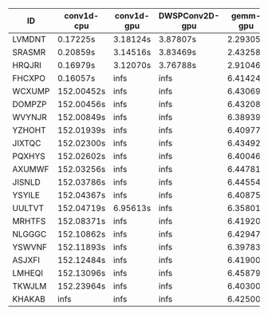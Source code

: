 |ID|conv1d-cpu|conv1d-gpu|DWSPConv2D-gpu|gemm-gpu|avg|
|-|-|-|-|-|-|
|LVMDNT|0.17225s|3.18124s|3.87807s|2.29305s|2.38115s|
|SRASMR|0.20859s|3.14516s|3.83469s|2.43258s|2.40526s|
|HRQJRI|0.16979s|3.12070s|3.76788s|2.91046s|2.49221s|
|FHCXPO|0.16057s|infs|infs|6.41424s|infs|
|WCXUMP|152.00452s|infs|infs|6.43069s|infs|
|DOMPZP|152.00456s|infs|infs|6.43208s|infs|
|WVYNJR|152.00849s|infs|infs|6.38939s|infs|
|YZHOHT|152.01939s|infs|infs|6.40977s|infs|
|JIXTQC|152.02300s|infs|infs|6.43492s|infs|
|PQXHYS|152.02602s|infs|infs|6.40046s|infs|
|AXUMWF|152.03256s|infs|infs|6.44781s|infs|
|JISNLD|152.03786s|infs|infs|6.44554s|infs|
|YSYILE|152.04367s|infs|infs|6.40875s|infs|
|UULTVT|152.04719s|6.95613s|infs|6.35801s|infs|
|MRHTFS|152.08371s|infs|infs|6.41920s|infs|
|NLGGGC|152.10862s|infs|infs|6.42947s|infs|
|YSWVNF|152.11893s|infs|infs|6.39783s|infs|
|ASJXFI|152.12484s|infs|infs|6.41900s|infs|
|LMHEQI|152.13096s|infs|infs|6.45879s|infs|
|TKWJLM|152.23964s|infs|infs|6.40300s|infs|
|KHAKAB|infs|infs|infs|6.42500s|infs|
